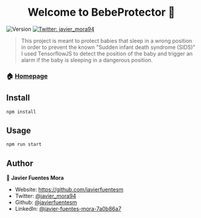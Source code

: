 <h1 align="center">Welcome to BebeProtector 👋</h1>
<p>
  <img alt="Version" src="https://img.shields.io/badge/version-0.1.0-blue.svg?cacheSeconds=2592000" />
  <a href="https://twitter.com/javier_mora94" target="_blank">
    <img alt="Twitter: javier_mora94" src="https://img.shields.io/twitter/follow/javier_mora94.svg?style=social" />
  </a>
</p>

> This project is meant to protect babies that sleep in a wrong position in order to prevent the known "Sudden infant death syndrome (SIDS)"
I used TensorflowJS to detect the position of the baby and trigger an alarm if the baby is sleeping in a dangerous position.

### 🏠 [Homepage](https://bebeprotector.netlify.app)



## Install

```sh
npm install
```

## Usage

```sh
npm run start
```


## Author

👤 **Javier Fuentes Mora**

* Website: https://github.com/javierfuentesm
* Twitter: [@javier\_mora94](https://twitter.com/javier_mora94)
* Github: [@javierfuentesm](https://github.com/javierfuentesm)
* LinkedIn: [@javier-fuentes-mora-7a0b86a7](https://linkedin.com/in/javier-fuentes-mora-7a0b86a7)


